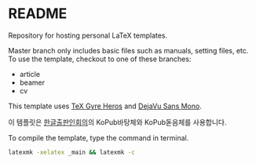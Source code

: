 # README #

Repository for hosting personal LaTeX templates.

Master branch only includes basic files such as manuals, setting files, etc. To use the template, checkout to one of these branches:

- article
- beamer
- cv

This template uses [TeX Gyre Heros](http://www.tug.dk/FontCatalogue/tgheros/) and [DejaVu Sans Mono](http://dejavu-fonts.org/wiki/Main_Page).

이 템플릿은 [한글출판인회의](http://www.kopus.org/Default.aspx)의 KoPub바탕체와 KoPub돋음체를 사용합니다.

To compile the template, type the command in terminal.

```bash
latexmk -xelatex _main && latexmk -c
```
